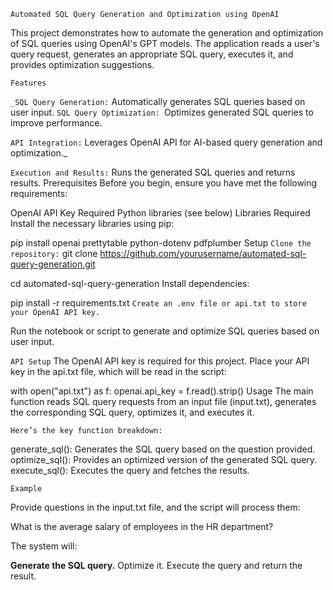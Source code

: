 `Automated SQL Query Generation and Optimization using OpenAI`


This project demonstrates how to automate the generation and optimization of SQL queries using OpenAI's GPT models. The application reads a user's query request, generates an appropriate SQL query, executes it, and provides optimization suggestions.

`Features`

`_SQL Query Generation:` Automatically generates SQL queries based on user input.
`SQL Query Optimization: `Optimizes generated SQL queries to improve performance.

`API Integration:` Leverages OpenAI API for AI-based query generation and optimization._

`Execution and Results:` Runs the generated SQL queries and returns results.
Prerequisites
Before you begin, ensure you have met the following requirements:


OpenAI API Key
Required Python libraries (see below)
Libraries Required
Install the necessary libraries using pip:


pip install openai prettytable python-dotenv pdfplumber
Setup
`Clone the repository:`
git clone https://github.com/yourusername/automated-sql-query-generation.git

cd automated-sql-query-generation
Install dependencies:

pip install -r requirements.txt
`Create an .env file or api.txt to store your OpenAI API key.`

Run the notebook or script to generate and optimize SQL queries based on user input.

`API Setup`
The OpenAI API key is required for this project. Place your API key in the api.txt file, which will be read in the script:


with open("api.txt") as f:
    openai.api_key = f.read().strip()
Usage
The main function reads SQL query requests from an input file (input.txt), generates the corresponding SQL query, optimizes it, and executes it.

`Here’s the key function breakdown:`

generate_sql(): Generates the SQL query based on the question provided.
optimize_sql(): Provides an optimized version of the generated SQL query.
execute_sql(): Executes the query and fetches the results.

`Example`

Provide questions in the input.txt file, and the script will process them:

What is the average salary of employees in the HR department?

The system will:

**Generate the SQL query.**
Optimize it.
Execute the query and return the result.
